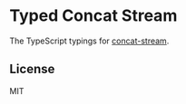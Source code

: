 # Typed Concat Stream

The TypeScript typings for [concat-stream](https://github.com/maxogden/concat-stream).

## License

MIT
